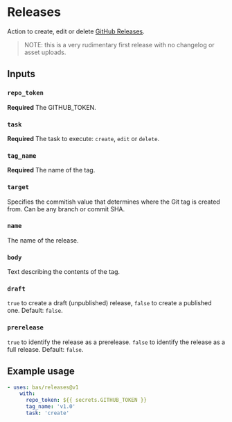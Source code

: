 # Releases

Action to create, edit or delete [GitHub Releases](https://developer.github.com/v3/repos/releases/).

> NOTE: this is a very rudimentary first release with no changelog or asset uploads.

## Inputs 

### `repo_token`

**Required** The GITHUB_TOKEN.

### `task`

**Required** The task to execute: `create`, `edit` or `delete`.

### `tag_name`

**Required** The name of the tag.

### `target`

Specifies the commitish value that determines where the Git tag is created from. Can be any branch or commit SHA. 

### `name`

The name of the release.

### `body`

Text describing the contents of the tag.

### `draft`

`true` to create a draft (unpublished) release, `false` to create a published one. Default: `false`.

### `prerelease`

`true` to identify the release as a prerelease. `false` to identify the release as a full release. Default: `false`.

## Example usage

```yaml
- uses: bas/releases@v1
    with:
      repo_token: ${{ secrets.GITHUB_TOKEN }}
      tag_name: 'v1.0'
      task: 'create'
```

